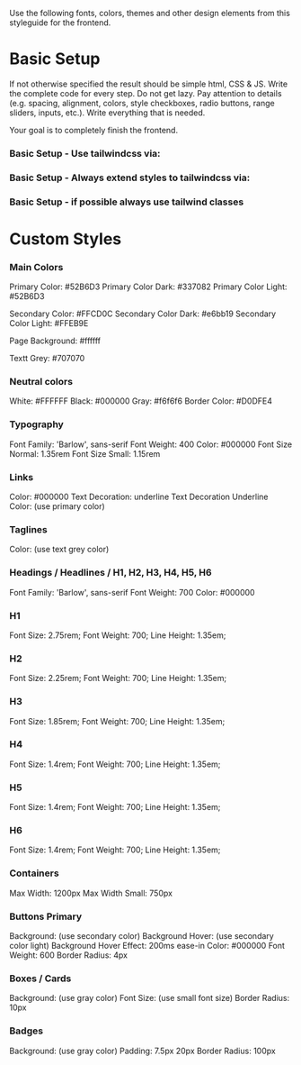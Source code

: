 Use the following fonts, colors, themes and other design elements from this styleguide for the frontend.

# Basic Setup
If not otherwise specified the result should be simple html, CSS & JS.
Write the complete code for every step. Do not get lazy. Pay attention to details (e.g. spacing, alignment, colors, style checkboxes, radio buttons, range sliders, inputs, etc.). Write everything that is needed.

Your goal is to completely finish the frontend.

### Basic Setup - Use tailwindcss via:
<script src="https://cdn.tailwindcss.com"></script>

### Basic Setup - Always extend styles to tailwindcss via:
<script>
    tailwind.config = {
        theme: {
            extend: {
                ...
            }
        }
    }
</script>

### Basic Setup - if possible always use tailwind classes

# Custom Styles

### Main Colors
Primary Color: #52B6D3
Primary Color Dark: #337082
Primary Color Light: #52B6D3

Secondary Color: #FFCD0C
Secondary Color Dark: #e6bb19
Secondary Color Light: #FFEB9E

Page Background: #ffffff

Textt Grey: #707070

### Neutral colors
White: #FFFFFF
Black: #000000
Gray: #f6f6f6
Border Color: #D0DFE4

### Typography
Font Family: 'Barlow', sans-serif
Font Weight: 400
Color: #000000
Font Size Normal: 1.35rem
Font Size Small: 1.15rem

### Links
Color: #000000
Text Decoration: underline
Text Decoration Underline Color: (use primary color)

### Taglines
Color: (use text grey color)

### Headings / Headlines / H1, H2, H3, H4, H5, H6
Font Family: 'Barlow', sans-serif
Font Weight: 700
Color: #000000

### H1 
Font Size: 2.75rem;
Font Weight: 700;
Line Height: 1.35em;

### H2 
Font Size: 2.25rem;
Font Weight: 700;
Line Height: 1.35em;

### H3
Font Size: 1.85rem;
Font Weight: 700;
Line Height: 1.35em;

### H4
Font Size: 1.4rem;
Font Weight: 700;
Line Height: 1.35em;

### H5
Font Size: 1.4rem;
Font Weight: 700;
Line Height: 1.35em;

### H6
Font Size: 1.4rem;
Font Weight: 700;
Line Height: 1.35em;

### Containers
Max Width: 1200px
Max Width Small: 750px

### Buttons Primary
Background: (use secondary color)
Background Hover: (use secondary color light)
Background Hover Effect: 200ms ease-in
Color: #000000
Font Weight: 600
Border Radius: 4px

### Boxes / Cards
Background: (use gray color)
Font Size: (use small font size)
Border Radius: 10px

### Badges
Background: (use gray color)
Padding: 7.5px 20px
Border Radius: 100px


